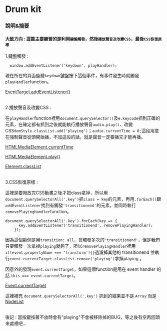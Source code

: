 # Drum kit

### 說明&摘要

#### 大致方向 : 這篇主要練習的是利用`鍵盤觸發`，然後`播放聲音及改變CSS`，最後`CSS恢復原樣`


1.鍵盤觸發 : 
```
  window.addEventListener('keydown', playHandler);
```
現在所在的頁面監聽`keydown`鍵盤按下這個事件，有事件發生時就觸發`playHandler`function。

[EventTarget.addEventListener()](https://developer.mozilla.org/en-US/docs/Web/API/EventTarget/addEventListener)

<br>
2.播放聲音及改變CSS : 

在`playHandler`function裡用`document.querySelector()`及`e.keycode`抓到正確的元素，在確定都有抓到之後就能執行播放聲音`audio.play()`、改變CSS`domStyle.classList.add('playing')`；`audio.currentTime = 0;`這段用意在強制聲音從頭開始播，不加這段的話，就是聲音一定要播完才能再播。

[HTMLMediaElement.currentTime](https://developer.mozilla.org/zh-CN/docs/Web/API/HTMLMediaElement/currentTime)

[HTMLMediaElement.play()](https://developer.mozilla.org/en-US/docs/Web/API/HTMLMediaElement/play)

[Element.classList](https://developer.mozilla.org/en-US/docs/Web/API/Element/classList)

<br>
3.CSS恢復原樣 :

這裡是要撥放完CSS動畫之後才把class拿掉，所以用`document.querySelectorAll('.key')`抓`class = key`的元素，再用`.forEach()`跟`addEventListener`找到有觸發`'transitionend'`的元素，並同時執行`removePlayingHandler`function。

```
document.querySelectorAll('.key').forEach(key => {
      key.addEventListener('transitionend', removePlayingHandler);
    });
```

因為這個範例是用`transition: all`，會觸發多次的`'transitionend'`，但是我們只要觸發一次拿掉`playing`就夠了，所以`removePlayingHandler`裡用`if(event.propertyName === 'transform'){}`過濾掉其他的 transitionend 並執行`event.currentTarget.classList.remove('playing')`拿掉playing
。

因意外的發現`event.currentTarget`，如果這個function是用在 event handler 的話 `this === event.currentTarget`。

[Event.currentTarget](https://developer.mozilla.org/en-US/docs/Web/API/Event/currentTarget)

這裡補充 `document.querySelectorAll('.key')` 抓到的結果並不是 `Array` 而是 [NodeList](https://developer.mozilla.org/zh-TW/docs/Web/API/NodeList)

<br>
後記 : 當按鍵按著不放時會有"playing"不會被移除掉的BUG，等之後有空再回頭來處裡吧...
